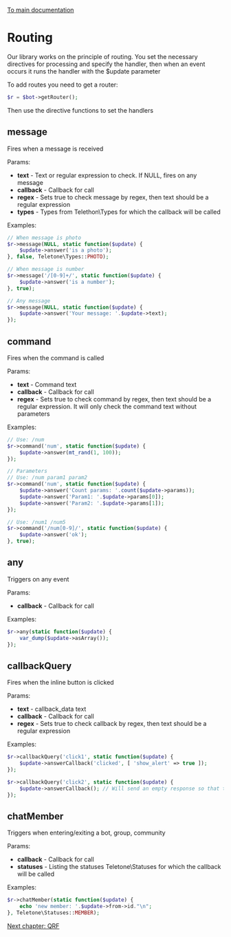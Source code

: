 [To main documentation](00_MAIN.md)

# Routing

Our library works on the principle of routing. You set the necessary directives for processing and specify the handler, then when an event occurs it runs the handler with the $update parameter

To add routes you need to get a router:

```php
$r = $bot->getRouter();
````

Then use the directive functions to set the handlers

## message

Fires when a message is received

Params:

- **text** - Text or regular expression to check. If NULL, fires on any message
- **callback** - Сallback for call
- **regex** - Sets true to check message by regex, then text should be a regular expression
- **types** - Types from Telethon\Types for which the callback will be called

Examples:

```php
// When message is photo
$r->message(NULL, static function($update) {
    $update->answer('is a photo');
}, false, Teletone\Types::PHOTO);

// When message is number
$r->message('/[0-9]+/', static function($update) {
    $update->answer('is a number');
}, true);

// Any message
$r->message(NULL, static function($update) {
    $update->answer('Your message: '.$update->text);
});
```

## command

Fires when the command is called

Params:

- **text** - Command text
- **callback** - Сallback for call
- **regex** - Sets true to check command by regex, then text should be a regular expression. It will only check the command text without parameters

Examples:

```php
// Use: /num
$r->command('num', static function($update) {
    $update->answer(mt_rand(1, 100));
});

// Parameters
// Use: /num param1 param2
$r->command('num', static function($update) {
    $update->answer('Count params: '.count($update->params));
    $update->answer('Param1: '.$update->params[0]);
    $update->answer('Param2: '.$update->params[1]);
});

// Use: /num1 /num5
$r->command('/num[0-9]/', static function($update) {
    $update->answer('ok');
}, true);
```

## any

Triggers on any event

Params:

- **callback** - Сallback for call

Examples:

```php
$r->any(static function($update) {
    var_dump($update->asArray());
});
```

## callbackQuery

Fires when the inline button is clicked

Params:

- **text** - callback_data text
- **callback** - Сallback for call
- **regex** - Sets true to check callback by regex, then text should be a regular expression

Examples:

```php
$r->callbackQuery('click1', static function($update) {
    $update->answerCallback('clicked', [ 'show_alert' => true ]);
});

$r->callbackQuery('click2', static function($update) {
    $update->answerCallback(); // Will send an empty response so that the inline button is no longer in the loading state
});
```

## chatMember

Triggers when entering/exiting a bot, group, community

Params:

- **callback** - Сallback for call
- **statuses** - Listing the statuses Teletone\Statuses for which the callback will be called

Examples:

```php
$r->chatMember(static function($update) {
    echo 'new member: '.$update->from->id."\n";
}, Teletone\Statuses::MEMBER);
```

[Next chapter: QRF](03_QRF.md)